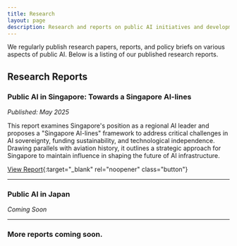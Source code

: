 ```yaml
---
title: Research
layout: page
description: Research and reports on public AI initiatives and developments.
---
```


We regularly publish research papers, reports, and policy briefs on various aspects of public AI. Below is a listing of our published research reports.

## Research Reports

### Public AI in Singapore: Towards a Singapore AI-lines

*Published: May 2025*

This report examines Singapore's position as a regional AI leader and proposes a "Singapore AI-lines" framework to address critical challenges in AI sovereignty, funding sustainability, and technological independence. Drawing parallels with aviation history, it outlines a strategic approach for Singapore to maintain influence in shaping the future of AI infrastructure.

[View Report](/assets/singapore.pdf){:target="_blank" rel="noopener" class="button"}

---

### Public AI in Japan

*Coming Soon* 

---

### More reports coming soon.
